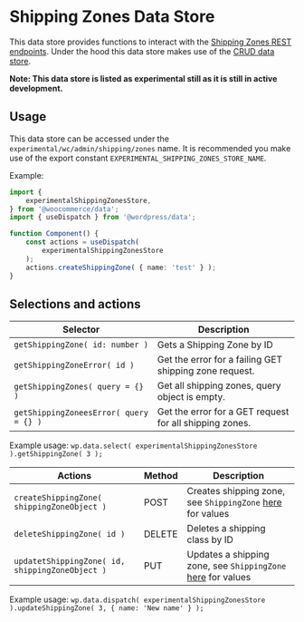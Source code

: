 # Shipping Zones Data Store

This data store provides functions to interact with the [Shipping Zones REST endpoints](https://woocommerce.github.io/woocommerce-rest-api-docs/#shipping-zones).
Under the hood this data store makes use of the [CRUD data store](../crud/README.md).

**Note: This data store is listed as experimental still as it is still in active development.**

## Usage

This data store can be accessed under the `experimental/wc/admin/shipping/zones` name. It is recommended you make use of the export constant `EXPERIMENTAL_SHIPPING_ZONES_STORE_NAME`.

Example:

```ts
import {
	experimentalShippingZonesStore,
} from '@woocommerce/data';
import { useDispatch } from '@wordpress/data';

function Component() {
	const actions = useDispatch(
		experimentalShippingZonesStore
	);
	actions.createShippingZone( { name: 'test' } );
}
```

## Selections and actions

| Selector                               | Description                                             |
| -------------------------------------- | ------------------------------------------------------- |
| `getShippingZone( id: number )`        | Gets a Shipping Zone by ID                              |
| `getShippingZoneError( id )`           | Get the error for a failing GET shipping zone request.  |
| `getShippingZones( query = {} )`       | Get all shipping zones, query object is empty.          |
| `getShippingZoneesError( query = {} )` | Get the error for a GET request for all shipping zones. |

Example usage: `wp.data.select( experimentalShippingZonesStore ).getShippingZone( 3 );`

| Actions                                         | Method | Description                                                               |
| ----------------------------------------------- | ------ | ------------------------------------------------------------------------- |
| `createShippingZone( shippingZoneObject )`      | POST   | Creates shipping zone, see `ShippingZone` [here](./types.ts) for values   |
| `deleteShippingZone( id )`                      | DELETE | Deletes a shipping class by ID                                            |
| `updatetShippingZone( id, shippingZoneObject )` | PUT    | Updates a shipping zone, see `ShippingZone` [here](./types.ts) for values |

Example usage: `wp.data.dispatch( experimentalShippingZonesStore ).updateShippingZone( 3, { name: 'New name' } );`
